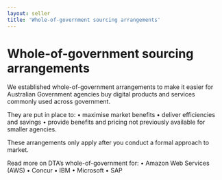 ```yaml
---
layout: seller
title: 'Whole-of-government sourcing arrangements'
---
```


# Whole-of-government sourcing arrangements

We established whole-of-government arrangements to make it easier for Australian Government agencies buy digital products and services commonly used across government.

They are put in place to:
• maximise market benefits
• deliver efficiencies and savings
• provide benefits and pricing not previously available for smaller agencies.

These arrangements only apply after you conduct a formal approach to market.

Read more on DTA’s whole-of-government for:
• Amazon Web Services (AWS)
• Concur
• IBM
• Microsoft
• SAP
